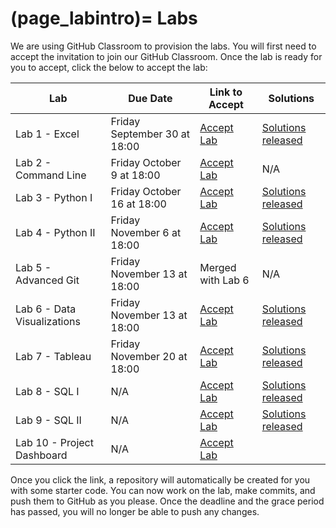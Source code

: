 (page_labintro)=
Labs
=======================

We are using GitHub Classroom to provision the labs. 
You will first need to accept the invitation to join our GitHub Classroom.
Once the lab is ready for you to accept, click the below to accept the lab:

| Lab                         | Due Date                     | Link to Accept                                        | Solutions                                                               |
|-----------------------------|------------------------------|-------------------------------------------------------|-------------------------------------------------------------------------|
| Lab 1 - Excel               | Friday September 30 at 18:00 | [Accept Lab](https://classroom.github.com/a/LT5XhYBO) | [Solutions released](../../lab_solutions/lab1_solution.xlsx)            |
| Lab 2 - Command Line        | Friday October 9 at 18:00    | [Accept Lab](https://classroom.github.com/a/iswUpLNP) | N/A                                                                     |
| Lab 3 - Python I            | Friday October 16 at 18:00   | [Accept Lab](https://classroom.github.com/a/6V9fm8Hj) | [Solutions released](../../lab_solutions/lab3_solutions/lab3_solutions) |
| Lab 4 - Python II           | Friday November 6 at 18:00   | [Accept Lab](https://classroom.github.com/a/TAb2B8d7) | [Solutions released](../../lab_solutions/lab4_solutions/lab4_solutions) |
| Lab 5 - Advanced Git        | Friday November 13 at 18:00  | Merged with Lab 6                                     | N/A                                                                     |
| Lab 6 - Data Visualizations | Friday November 13 at 18:00  | [Accept Lab](https://classroom.github.com/a/kBZ7_9T-) | [Solutions released](../../lab_solutions/lab6_solutions/lab6_solutions) |
| Lab 7 - Tableau             | Friday November 20 at 18:00  | [Accept Lab](https://classroom.github.com/a/IN1wVevb) | [Solutions released](../../lab_solutions/lab6_solutions/lab6_.twb)                                                                    |
| Lab 8 - SQL I               | N/A                          | [Accept Lab](https://classroom.github.com/a/oTAk03Du) | [Solutions released](../../lab_solutions/lab8_solutions/lab8_solutions)                                                                    |
| Lab 9 - SQL II              | N/A                          | [Accept Lab](https://classroom.github.com/a/82qj64Bn) | [Solutions released](../../lab_solutions/lab9_solutions/lab9_solutions)                                                                   |
| Lab 10 - Project Dashboard  | N/A                          | [Accept Lab]()                                        | []()                                                                    |

Once you click the link, a repository will automatically be created for you with some starter code.
You can now work on the lab, make commits, and push them to GitHub as you please. 
Once the deadline and the grace period has passed, you will no longer be able to push any changes.